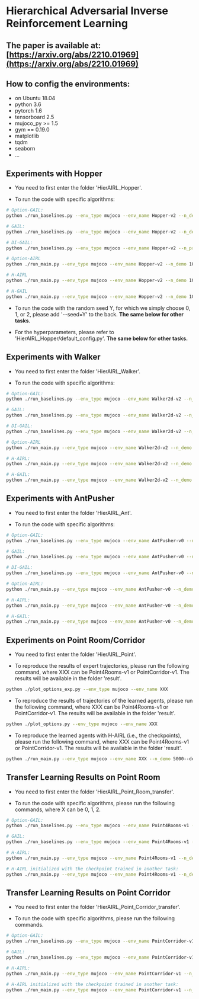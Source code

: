 # Hierarchical Adversarial Inverse Reinforcement Learning

## The paper is available at: [https://arxiv.org/abs/2210.01969](https://arxiv.org/abs/2210.01969)

## How to config the environments:
- on Ubuntu 18.04
- python 3.6
- pytorch 1.6
- tensorboard 2.5
- mujoco_py >= 1.5
- gym == 0.19.0
- matplotlib
- tqdm
- seaborn
- ...

## Experiments with Hopper
- You need to first enter the folder 'HierAIRL_Hopper'.

- To run the code with specific algorithms:

```bash
# Option-GAIL:
python ./run_baselines.py --env_type mujoco --env_name Hopper-v2 --n_demo 1000 --device "cuda:0" --tag option-gail-1k --algo option_gail

# GAIL:
python ./run_baselines.py --env_type mujoco --env_name Hopper-v2 --n_demo 1000 --device "cuda:0" --tag gail-1k --algo gail

# DI-GAIL:
python ./run_baselines.py --env_type mujoco --env_name Hopper-v2 --n_pretrain_epoch 50 --n_demo 1000 --device "cuda:0" --tag d_info_gail-1k --algo DI_gail

# Option-AIRL
python ./run_main.py --env_type mujoco --env_name Hopper-v2 --n_demo 1000 --device "cuda:0" --tag option-airl-1k --algo option_airl

# H-AIRL
python ./run_main.py --env_type mujoco --env_name Hopper-v2 --n_demo 1000 --device "cuda:0" --tag hier-airl-1k --algo hier_airl

# H-GAIL
python ./run_main.py --env_type mujoco --env_name Hopper-v2 --n_demo 1000 --device "cuda:0" --tag hier-gail-1k --algo hier_gail
```
- To run the code with the random seed Y, for which we simply choose 0, 1, or 2, please add '--seed=Y' to the back. **The same below for other tasks.**

- For the hyperparameters, please refer to 'HierAIRL_Hopper/default_config.py'. **The same below for other tasks.**

## Experiments with Walker
- You need to first enter the folder 'HierAIRL_Walker'.

- To run the code with specific algorithms:

```bash
# Option-GAIL:
python ./run_baselines.py --env_type mujoco --env_name Walker2d-v2 --n_demo 5000 --device "cuda:0" --tag option-gail-5k --algo option_gail

# GAIL:
python ./run_baselines.py --env_type mujoco --env_name Walker2d-v2 --n_demo 5000 --device "cuda:0" --tag gail-5k --algo gail

# DI-GAIL:
python ./run_baselines.py --env_type mujoco --env_name Walker2d-v2 --n_pretrain_epoch 50 --n_demo 5000 --device "cuda:0" --tag d_info_gail-5k --algo DI_gail

# Option-AIRL
python ./run_main.py --env_type mujoco --env_name Walker2d-v2 --n_demo 5000 --device "cuda:0" --tag option-airl-5k --algo option_airl

# H-AIRL:
python ./run_main.py --env_type mujoco --env_name Walker2d-v2 --n_demo 5000 --device "cuda:0" --tag hier-airl-5k --algo hier_airl

# H-GAIL:
python ./run_main.py --env_type mujoco --env_name Walker2d-v2 --n_demo 5000 --device "cuda:0" --tag hier-gail-5k --algo hier_gail
```

## Experiments with AntPusher
- You need to first enter the folder 'HierAIRL_Ant'.

- To run the code with specific algorithms:

```bash
# Option-GAIL:
python ./run_baselines.py --env_type mujoco --env_name AntPusher-v0 --n_demo 10000 --device "cuda:0" --tag option-gail-10k --algo option_gail

# GAIL:
python ./run_baselines.py --env_type mujoco --env_name AntPusher-v0 --n_demo 10000 --device "cuda:0" --tag gail-10k --algo gail

# DI-GAIL:
python ./run_baselines.py --env_type mujoco --env_name AntPusher-v0 --n_pretrain_epoch 100 --n_demo 10000 --device "cuda:0" --tag d_info_gail-10k --algo DI_gail

# Option-AIRL:
python ./run_main.py --env_type mujoco --env_name AntPusher-v0 --n_demo 10000 --device "cuda:0" --tag option-airl-10k --algo option_airl

# H-AIRL:
python ./run_main.py --env_type mujoco --env_name AntPusher-v0 --n_demo 10000 --device "cuda:0" --tag hier-airl-10k --algo hier_airl

# H-GAIL:
python ./run_main.py --env_type mujoco --env_name AntPusher-v0 --n_demo 10000 --device "cuda:0" --tag hier-gail-10k --algo hier_gail
```

## Experiments on Point Room/Corridor
- You need to first enter the folder 'HierAIRL_Point'.

- To reproduce the results of expert trajectories, please run the following command, where XXX can be Point4Rooms-v1 or PointCorridor-v1. The results will be available in the folder 'result'.
```bash
python ./plot_options_exp.py --env_type mujoco --env_name XXX
```

- To reproduce the results of trajectories of the learned agents, please run the following command, where XXX can be Point4Rooms-v1 or PointCorridor-v1. The results will be available in the folder 'result'.
```bash
python ./plot_options.py --env_type mujoco --env_name XXX
```

- To reproduce the learned agents with H-AIRL (i.e., the checkpoints), please run the following command, where XXX can be Point4Rooms-v1 or PointCorridor-v1. The results will be available in the folder 'result'.
```bash
python ./run_main.py --env_type mujoco --env_name XXX --n_demo 5000--device "cuda:0" --tag hier-airl-5k --algo hier_airl
```

## Transfer Learning Results on Point Room
- You need to first enter the folder 'HierAIRL_Point_Room_transfer'.

- To run the code with specific algorithms, please run the following commands, where X can be 0, 1, 2.
```bash
# Option-GAIL:
python ./run_baselines.py --env_type mujoco --env_name Point4Rooms-v1 --n_demo 5000 --device "cuda:0" --tag option-gail-5k --algo option_gail --seed X

# GAIL:
python ./run_baselines.py --env_type mujoco --env_name Point4Rooms-v1 --n_demo 5000 --device "cuda:0" --tag gail-5k --algo gail --seed X

# H-AIRL:
python ./run_main.py --env_type mujoco --env_name Point4Rooms-v1 --n_demo 5000 --device "cuda:0" --tag hier-airl-5k --algo hier_airl --seed X --init 0

# H-AIRL initialized with the checkpoint trained in another task:
python ./run_main.py --env_type mujoco --env_name Point4Rooms-v1 --n_demo 5000 --device "cuda:0" --tag hier-airl-5k --algo hier_airl --seed X --init 1
```

## Transfer Learning Results on Point Corridor
- You need to first enter the folder 'HierAIRL_Point_Corridor_transfer'.

- To run the code with specific algorithms, please run the following commands.
```bash
# Option-GAIL:
python ./run_baselines.py --env_type mujoco --env_name PointCorridor-v1 --n_demo 5000 --device "cuda:0" --tag option-gail-5k --algo option_gail --seed X

# GAIL:
python ./run_baselines.py --env_type mujoco --env_name PointCorridor-v1 --n_demo 5000 --device "cuda:0" --tag gail-5k --algo gail --seed X

# H-AIRL:
python ./run_main.py --env_type mujoco --env_name PointCorridor-v1 --n_demo 5000 --device "cuda:0" --tag hier-airl-5k --algo hier_airl --seed X --init 0

# H-AIRL initialized with the checkpoint trained in another task:
python ./run_main.py --env_type mujoco --env_name PointCorridor-v1 --n_demo 5000 --device "cuda:0" --tag hier-airl-5k --algo hier_airl --seed X --init 1
```

